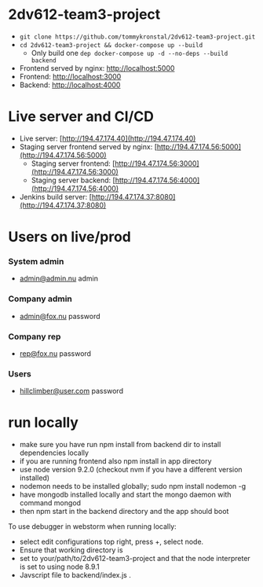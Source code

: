 # 2dv612-team3-project

* ```git clone https://github.com/tommykronstal/2dv612-team3-project.git```
* ```cd 2dv612-team3-project && docker-compose up --build```
  * Only build one `dep docker-compose up -d --no-deps --build backend`
* Frontend served by nginx: [http://localhost:5000](http://localhost:5000)
* Frontend: [http://localhost:3000](http://localhost:3000)
* Backend: [http://localhost:4000](http://localhost:4000)

# Live server and CI/CD

* Live server: [http://194.47.174.40](http://194.47.174.40)
* Staging server frontend served by nginx: [http://194.47.174.56:5000](http://194.47.174.56:5000)
  * Staging server frontend: [http://194.47.174.56:3000](http://194.47.174.56:3000)
  * Staging server backend: [http://194.47.174.56:4000](http://194.47.174.56:4000)
* Jenkins build server: [http://194.47.174.37:8080](http://194.47.174.37:8080)

# Users on live/prod
  ### System admin
  * admin@admin.nu    admin

  ### Company admin
  * admin@fox.nu password
  
  ### Company rep
  * rep@fox.nu		password

  ### Users
  * hillclimber@user.com		password

# run locally

* make sure you have run npm install from backend dir to install dependencies locally
* if you are running frontend also npm install in app directory
* use node version 9.2.0 (checkout nvm if you have a different version installed)
* nodemon needs to be installed globally; sudo npm install nodemon -g
* have mongodb installed locally and start the mongo daemon with command mongod
* then npm start in the backend directory and the app should boot

To use debugger in webstorm when running locally:
* select edit configurations top right, press +, select node.
* Ensure that working directory is
* set to your/path/to/2dv612-team3-project and that the node interpreter is set to using node 8.9.1
* Javscript file to backend/index.js .
